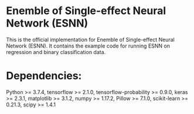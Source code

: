 # Enemble of Single-effect Neural Network (ESNN)
This is the official implementation for Enemble of Single-effect Neural Network (ESNN). It contains the example code for running ESNN on regression and binary classification data.

# Dependencies:
Python >= 3.7.4,
tensorflow >= 2.1.0,
tensorflow-probability >= 0.9.0,
keras >= 2.3.1,
matplotlib >= 3.1.2,
numpy >= 1.17.2,
Pillow >= 7.1.0,
scikit-learn >= 0.21.3,
scipy >= 1.4.1
